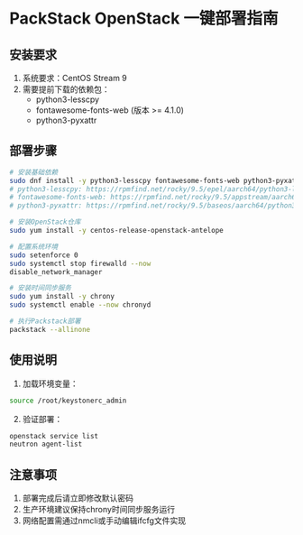 # PackStack OpenStack 一键部署指南

## 安装要求
1. 系统要求：CentOS Stream 9
2. 需要提前下载的依赖包：
   - python3-lesscpy
   - fontawesome-fonts-web (版本 >= 4.1.0)
   - python3-pyxattr

## 部署步骤
```bash
# 安装基础依赖
sudo dnf install -y python3-lesscpy fontawesome-fonts-web python3-pyxattr  # 软件包源：
# python3-lesscpy: https://rpmfind.net/rocky/9.5/epel/aarch64/python3-lesscpy-0.15.1-2.el9.noarch.rpm
# fontawesome-fonts-web: https://rpmfind.net/rocky/9.5/appstream/aarch64/fontawesome-fonts-web-4.7.0-11.el9.noarch.rpm
# python3-pyxattr: https://rpmfind.net/rocky/9.5/baseos/aarch64/python3-pyxattr-0.7.2-4.el9.aarch64.rpm

# 安装OpenStack仓库
sudo yum install -y centos-release-openstack-antelope

# 配置系统环境
sudo setenforce 0
sudo systemctl stop firewalld --now
disable_network_manager

# 安装时间同步服务
sudo yum install -y chrony
sudo systemctl enable --now chronyd

# 执行Packstack部署
packstack --allinone
```

## 使用说明
1. 加载环境变量：
```bash
source /root/keystonerc_admin
```
2. 验证部署：
```bash
openstack service list
neutron agent-list
```

## 注意事项
1. 部署完成后请立即修改默认密码
2. 生产环境建议保持chrony时间同步服务运行
3. 网络配置需通过nmcli或手动编辑ifcfg文件实现